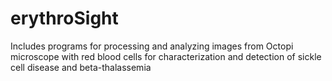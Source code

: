 # erythroSight
Includes programs for processing and analyzing images from Octopi microscope with red blood cells for characterization and detection of sickle cell disease and beta-thalassemia
